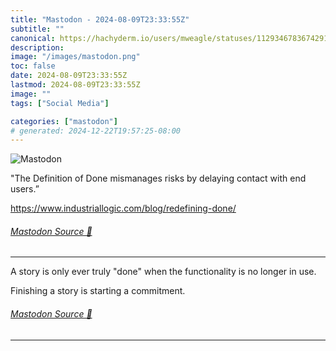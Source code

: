 ```yaml
---
title: "Mastodon - 2024-08-09T23:33:55Z"
subtitle: ""
canonical: https://hachyderm.io/users/mweagle/statuses/112934678367429173
description:
image: "/images/mastodon.png"
toc: false
date: 2024-08-09T23:33:55Z
lastmod: 2024-08-09T23:33:55Z
image: ""
tags: ["Social Media"]

categories: ["mastodon"]
# generated: 2024-12-22T19:57:25-08:00
---
```

![Mastodon](/images/mastodon.png)

<p>&quot;The Definition of Done mismanages risks by delaying contact with end users.”</p><p><a href="https://www.industriallogic.com/blog/redefining-done/" target="_blank" rel="nofollow noopener noreferrer" translate="no"><span class="invisible">https://www.</span><span class="ellipsis">industriallogic.com/blog/redef</span><span class="invisible">ining-done/</span></a></p>


###### [Mastodon Source 🐘](https://hachyderm.io/@mweagle/112934678367429173)

___

<p>A story is only ever truly &quot;done&quot; when the functionality is no longer in use. </p><p>Finishing a story is starting a commitment.</p>


###### [Mastodon Source 🐘](https://hachyderm.io/@mweagle/112934694217557591)

___

